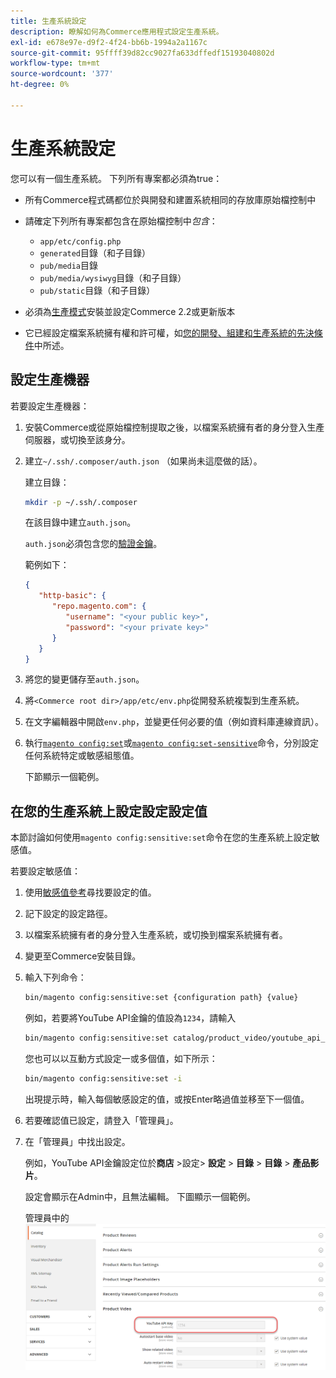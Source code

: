 ```yaml
---
title: 生產系統設定
description: 瞭解如何為Commerce應用程式設定生產系統。
exl-id: e678e97e-d9f2-4f24-bb6b-1994a2a1167c
source-git-commit: 95ffff39d82cc9027fa633dffedf15193040802d
workflow-type: tm+mt
source-wordcount: '377'
ht-degree: 0%

---
```


# 生產系統設定

您可以有一個生產系統。 下列所有專案都必須為true：

- 所有Commerce程式碼都位於與開發和建置系統相同的存放庫原始檔控制中
- 請確定下列所有專案都包含在原始檔控制中&#x200B;_包含_：

   - `app/etc/config.php`
   - `generated`目錄（和子目錄）
   - `pub/media`目錄
   - `pub/media/wysiwyg`目錄（和子目錄）
   - `pub/static`目錄（和子目錄）

- 必須為[生產模式](../bootstrap/application-modes.md#production-mode)安裝並設定Commerce 2.2或更新版本
- 它已經設定檔案系統擁有權和許可權，如[您的開發、組建和生產系統的先決條件](../deployment/prerequisites.md)中所述。

## 設定生產機器

若要設定生產機器：

1. 安裝Commerce或從原始檔控制提取之後，以檔案系統擁有者的身分登入生產伺服器，或切換至該身分。
1. 建立`~/.ssh/.composer/auth.json` （如果尚未這麼做的話）。

   建立目錄：

   ```bash
   mkdir -p ~/.ssh/.composer
   ```

   在該目錄中建立`auth.json`。

   `auth.json`必須包含您的[驗證金鑰](../../installation/prerequisites/authentication-keys.md)。

   範例如下：

   ```json
   {
      "http-basic": {
         "repo.magento.com": {
            "username": "<your public key>",
            "password": "<your private key>"
         }
      }
   }
   ```

1. 將您的變更儲存至`auth.json`。
1. 將`<Commerce root dir>/app/etc/env.php`從開發系統複製到生產系統。
1. 在文字編輯器中開啟`env.php`，並變更任何必要的值（例如資料庫連線資訊）。
1. 執行[`magento config:set`](../cli/set-configuration-values.md)或[`magento config:set-sensitive`](../cli/set-configuration-values.md)命令，分別設定任何系統特定或敏感組態值。

   下節顯示一個範例。

## 在您的生產系統上設定設定設定值

本節討論如何使用`magento config:sensitive:set`命令在您的生產系統上設定敏感值。

若要設定敏感值：

1. 使用[敏感值參考](../reference/config-reference-sens.md)尋找要設定的值。
1. 記下設定的設定路徑。
1. 以檔案系統擁有者的身分登入生產系統，或切換到檔案系統擁有者。
1. 變更至Commerce安裝目錄。
1. 輸入下列命令：

   ```bash
   bin/magento config:sensitive:set {configuration path} {value}
   ```

   例如，若要將YouTube API金鑰的值設為`1234`，請輸入

   ```bash
   bin/magento config:sensitive:set catalog/product_video/youtube_api_key 1234
   ```

   您也可以以互動方式設定一或多個值，如下所示：

   ```bash
   bin/magento config:sensitive:set -i
   ```

   出現提示時，輸入每個敏感設定的值，或按Enter略過值並移至下一個值。

1. 若要確認值已設定，請登入「管理員」。
1. 在「管理員」中找出設定。

   例如，YouTube API金鑰設定位於&#x200B;**商店** >設定> **設定** > **目錄** > **目錄** > **產品影片**。

   設定會顯示在Admin中，且無法編輯。 下圖顯示一個範例。

   管理員中的![敏感設定](../../assets/configuration/sensitive-set.png)
